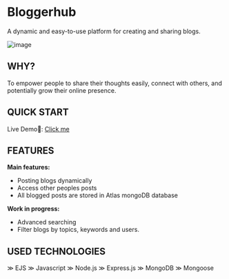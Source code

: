# Bloggerhub

A dynamic and easy-to-use platform for creating and sharing blogs.

![image](https://github.com/dagmfre/Bloggerhub/assets/96683816/c20c85b6-ce36-4e8b-a099-4b977fcae636)


## WHY?
To empower people to share their thoughts easily, connect with others, and potentially grow their online presence.

## QUICK START
 Live Demo🔗: [Click me](https://blogger-hub.up.railway.app)

##  FEATURES
**Main features:**
- Posting blogs dynamically
- Access other peoples posts
- All blogged posts are stored in Atlas mongoDB database

**Work in progress:**
- Advanced searching
- Filter blogs by topics, keywords and users.
## USED TECHNOLOGIES
≫ EJS
≫ Javascript
≫ Node.js
≫ Express.js 
≫ MongoDB 
≫ Mongoose
